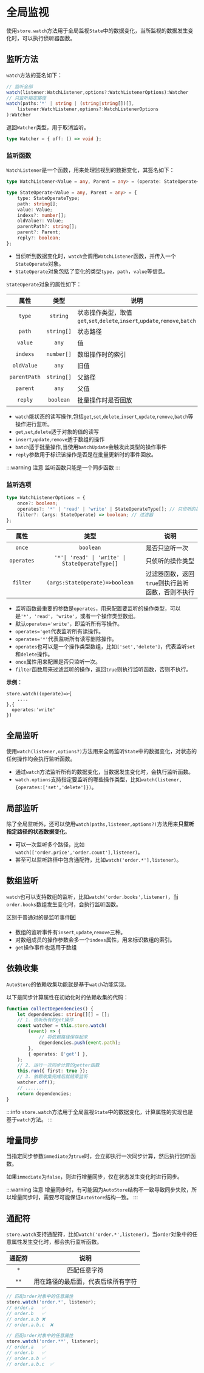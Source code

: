 # 全局监视

使用`store.watch`方法用于全局监视`State`中的数据变化，当所监视的数据发生变化时，可以执行侦听器函数。

## 监听方法

`watch`方法的签名如下：

```ts
// 监听全部
watch(listener:WatchListener,options?:WatchListenerOptions):Watcher
// 只监听指定路径
watch(paths:'*' | string | (string|string[])[],
    listener:WatchListener,options?:WatchListenerOptions
):Watcher
```

返回`Watcher`类型，用于取消监听。

```ts
type Watcher = { off: () => void };
```

### 监听函数

`WatchListener`是一个函数，用来处理监视到的数据变化，其签名如下：

```ts
type WatchListener<Value = any, Parent = any> = (operate: StateOperate<Value, Parent>) => void;

type StateOperate<Value = any, Parent = any> = {
    type: StateOperateType;
    path: string[];
    value: Value;
    indexs?: number[];
    oldValue?: Value;
    parentPath?: string[];
    parent?: Parent;
    reply?: boolean;
};
```

-   当侦听到数据变化时，`watch`会调用`WatchListener`函数，并传入一个`StateOperate`对象。
-   `StateOperate`对象包括了变化的类型`type`，`path`，`value`等信息。

`StateOperate`对象的属性如下：

|     属性     |    类型    | 说明                                                                      |
| :----------: | :--------: | ------------------------------------------------------------------------- |
|    `type`    |  `string`  | 状态操作类型，取值`get`,`set`,`delete`,`insert`,`update`,`remove`,`batch` |
|    `path`    | `string[]` | 状态路径                                                                  |
|   `value`    |   `any`    | 值                                                                        |
|   `indexs`   | `number[]` | 数组操作时的索引                                                          |
|  `oldValue`  |   `any`    | 旧值                                                                      |
| `parentPath` | `string[]` | 父路径                                                                    |
|   `parent`   |   `any`    | 父值                                                                      |
|   `reply`    | `boolean`  | 批量操作时是否回放                                                        |

-   `watch`能状态的读写操作,包括`get`,`set`,`delete`,`insert`,`update`,`remove`,`batch`等操作进行监听。
-   `get`,`set`,`delete`适于对象的值的读写
-   `insert`,`update`,`remove`适于数组的操作
-   `batch`适于批量操作,当使用`batchUpdate`会触发此类型的操作事件
-   `reply`参数用于标识该操作是否是在批量更新时的事件回放。

:::warning 注意
监听函数只能是一个同步函数
:::

### 监听选项

```ts
type WatchListenerOptions = {
    once?: boolean;
    operates?: '*' | 'read' | 'write' | StateOperateType[]; // 只侦听的操作类型
    filter?: (args: StateOperate) => boolean; // 过滤器
};
```

|    属性    |                      类型                       | 说明                                             |
| :--------: | :---------------------------------------------: | ------------------------------------------------ |
|   `once`   |                    `boolean`                    | 是否只监听一次                                   |
| `operates` | `'*'\| 'read' \| 'write' \| StateOperateType[]` | 只侦听的操作类型                                 |
|  `filter`  |         `(args:StateOperate)=>boolean`          | 过滤器函数，返回`true`则执行监听函数，否则不执行 |

-   监听函数最重要的参数是`operates`，用来配置要监听的操作类型，可以是`'*'`，`'read'`，`'write'`，或者一个操作类型数组。
-   默认`operates='write'`，即监听所有写操作。
-   `operates='get`代表监听所有读操作。
-   `operates='*'`代表监听所有读写删除操作。
-   `operates`也可以是一个操作类型数组，比如`['set','delete']`，代表监听`set`和`delete`操作。
-   `once`属性用来配置是否只监听一次。
-   `filter`函数用来过滤监听的操作，返回`true`则执行监听函数，否则不执行。

**示例：**

```tsx
store.watch((operate)=>{
    ....
},{
  operates:'write'
})
```

## 全局监听

使用`watch(listener,options?)`方法用来全局监听`State`中的数据变化，对状态的任何操作均会执行监听函数。

<demo react="watch/watchAll.tsx"/>

-   通过`watch`方法监听所有的数据变化，当数据发生变化时，会执行监听函数。
-   `watch.options`支持指定要监听的哪些操作类型，比如`watch(listener,{operates:['set','delete']})`。

## 局部监听

除了全局监听外，还可以使用`watch(paths,listener,options?)`方法用来**只监听指定路径的状态数据变化**。

<demo react="watch/watchByPath.tsx"/>
 
- 可以一次监听多个路径，比如`watch(['order.price','order.count'],listener)`。
- 甚至可以监听路径中包含通配符，比如`watch('order.*'],listener)`。

## 数组监听

`watch`也可以支持数组的监听，比如`watch('order.books',listener)`，当`order.books`数组发生变化时，会执行监听函数。

区别于普通对的是监听事件#️⃣

-   数组的监听事件有`insert`,`update`,`remove`三种。
-   对数组成员的操作参数会多一个`indexs`属性，用来标识数组的索引。
-   `get`操作事件也适用于数组

<demo react="watch/watchArray.tsx"/>
 
## 依赖收集

`AutoStore`的依赖收集功能就是基于`watch`功能实现。

以下是同步计算属性在初始化时的依赖收集的代码：

```ts
function collectDependencies() {
    let dependencies: string[][] = [];
    // 1. 侦听所有的get操作
    const watcher = this.store.watch(
        (event) => {
            // 将依赖路径保存起来
            dependencies.push(event.path);
        },
        { operates: ['get'] },
    );
    // 2. 运行一次同步计算的getter函数
    this.run({ first: true });
    // 3. 依赖收集完成后就结束监听
    watcher.off();
    // .......
    return dependencies;
}
```

:::info
`store.watch`方法用于全局监视`State`中的数据变化，计算属性的实现也是基于`watch`方法。
:::

## 增量同步

当指定同步参数`immediate`为`true`时，会立即执行一次同步计算，然后执行监听函数。

如果`immediate`为`false`，则进行增量同步，仅在状态发生变化时进行同步。

:::warning 注意
增量同步时，有可能因为`AutoStore`结构不一致导致同步失败，所以增量同步时，需要尽可能保证`AutoStore`结构一致。
:::

## 通配符

`store.watch`支持通配符，比如`watch('order.*',listener)`，当`order`对象中的任意属性发生变化时，都会执行监听函数。

| 通配符 |                说明                |
| :----: | :--------------------------------: |
|  `*`   |            匹配任意字符            |
|  `**`  | 用在路径的最后面，代表后续所有字符 |

```ts
// 匹配order对象中的任意属性
store.watch('order.*', listener);
// order.a   ✅
// order.b   ✅
// order.a.b ❌
// order.a.b.c  ❌

// 匹配order对象中的任意属性
store.watch('order.**', listener);
// order.a   ✅
// order.b   ✅
// order.a.b ✅
// order.a.b.c  ✅
```
